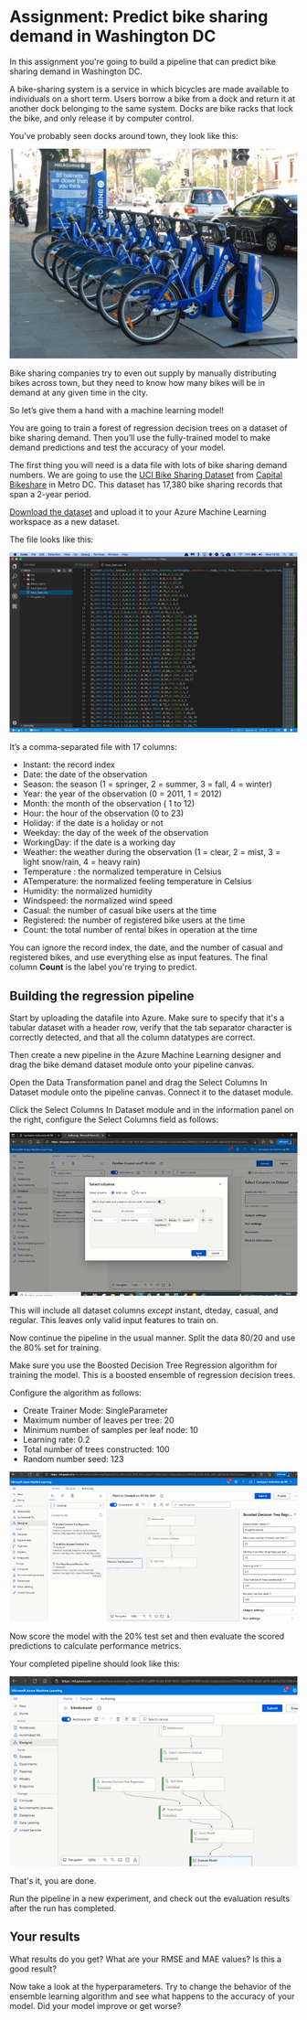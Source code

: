 # Assignment: Predict bike sharing demand in Washington DC

In this assignment you're going to build a pipeline that can predict bike sharing demand in Washington DC.

A bike-sharing system is a service in which bicycles are made available to individuals on a short term. Users borrow a bike from a dock and return it at another dock belonging to the same system. Docks are bike racks that lock the bike, and only release it by computer control.

You’ve probably seen docks around town, they look like this:

![Bike sharing rack](./assets/bikesharing.jpeg)

Bike sharing companies try to even out supply by manually distributing bikes across town, but they need to know how many bikes will be in demand at any given time in the city.

So let’s give them a hand with a machine learning model!

You are going to train a forest of regression decision trees on a dataset of bike sharing demand. Then you’ll use the fully-trained model to make demand predictions and test the accuracy of your model.

The first thing you will need is a data file with lots of bike sharing demand numbers. We are going to use the [UCI Bike Sharing Dataset](http://archive.ics.uci.edu/ml/datasets/bike+sharing+dataset) from [Capital Bikeshare](https://www.capitalbikeshare.com/) in Metro DC. This dataset has 17,380 bike sharing records that span a 2-year period.

[Download the dataset](https://github.com/mdfarragher/CLA/blob/master/Regression/BikeDemandPrediction/bikedemand.csv) and upload it to your Azure Machine Learning workspace as a new dataset.

The file looks like this:

![Data File](./assets/data.png)

It’s a comma-separated file with 17 columns:

* Instant: the record index
* Date: the date of the observation
* Season: the season (1 = springer, 2 = summer, 3 = fall, 4 = winter)
* Year: the year of the observation (0 = 2011, 1 = 2012)
* Month: the month of the observation ( 1 to 12)
* Hour: the hour of the observation (0 to 23)
* Holiday: if the date is a holiday or not
* Weekday: the day of the week of the observation
* WorkingDay: if the date is a working day
* Weather: the weather during the observation (1 = clear, 2 = mist, 3 = light snow/rain, 4 = heavy rain)
* Temperature : the normalized temperature in Celsius
* ATemperature: the normalized feeling temperature in Celsius
* Humidity: the normalized humidity
* Windspeed: the normalized wind speed
* Casual: the number of casual bike users at the time
* Registered: the number of registered bike users at the time
* Count: the total number of rental bikes in operation at the time

You can ignore the record index, the date, and the number of casual and registered bikes, and use everything else as input features. The final column **Count** is the label you're trying to predict.

## Building the regression pipeline

Start by uploading the datafile into Azure. Make sure to specify that it's a tabular dataset with a header row, verify that the tab separator character is correctly detected, and that all the column datatypes are correct.

Then create a new pipeline in the Azure Machine Learning designer and drag the bike demand dataset module onto your pipeline canvas.

Open the Data Transformation panel and drag the Select Columns In Dataset module onto the pipeline canvas. Connect it to the dataset module.

Click the Select Columns In Dataset module and in the information panel on the right, configure the Select Columns field as follows:

![Setup pipeline step 1](./assets/new/image1.png)

This will include all dataset columns *except* instant, dteday, casual, and regular. This leaves only valid input features to train on. 

Now continue the pipeline in the usual manner. Split the data 80/20 and use the 80% set for training. 

Make sure you use the Boosted Decision Tree Regression algorithm for training the model. This is a boosted ensemble of regression decision trees.

Configure the algorithm as follows:

* Create Trainer Mode: SingleParameter
* Maximum number of leaves per tree: 20
* Minimum number of samples per leaf node: 10
* Learning rate: 0.2
* Total number of trees constructed: 100
* Random number seed: 123

![Setup pipeline step 2](./assets/new/image2.png)

Now score the model with the 20% test set and then evaluate the scored predictions to calculate performance metrics.

Your completed pipeline should look like this:

![Setup pipeline step 3](./assets/new/image4.png)

That's it, you are done.

Run the pipeline in a new experiment, and check out the evaluation results after the run has completed.

## Your results

What results do you get? What are your RMSE and MAE values? Is this a good result? 

Now take a look at the hyperparameters. Try to change the behavior of the ensemble learning algorithm and see what happens to the accuracy of your model. Did your model improve or get worse? 
